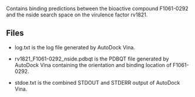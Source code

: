 Contains binding predictions between the bioactive compound F1061-0292 and the nside search space on the virulence factor rv1821.

## Files

- log.txt is the log file generated by AutoDock Vina.

- rv1821_F1061-0292_nside.pdbqt is the PDBQT file generated by AutoDock Vina containing the orientation and binding location of F1061-0292.

- stdoe.txt is the combined STDOUT and STDERR output of AutoDock Vina.

